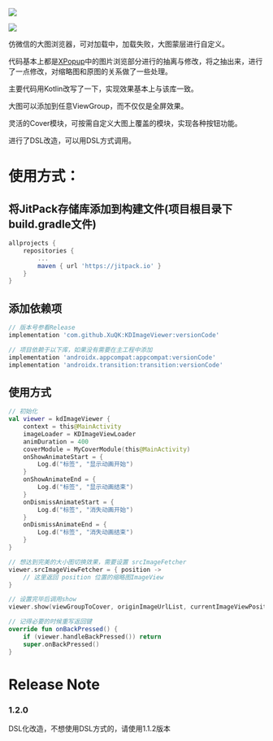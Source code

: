 [![](https://jitpack.io/v/XuQK/KDImageViewer.svg)](https://jitpack.io/#XuQK/KDImageViewer)

![](demo.gif)

仿微信的大图浏览器，可对加载中，加载失败，大图蒙层进行自定义。

代码基本上都是[XPopup](https://github.com/li-xiaojun/XPopup)中的图片浏览部分进行的抽离与修改，将之抽出来，进行了一点修改，对缩略图和原图的关系做了一些处理。

主要代码用Kotlin改写了一下，实现效果基本上与该库一致。

大图可以添加到任意ViewGroup，而不仅仅是全屏效果。

灵活的Cover模块，可按需自定义大图上覆盖的模块，实现各种按钮功能。

进行了DSL改造，可以用DSL方式调用。


# 使用方式：

## 将JitPack存储库添加到构建文件(项目根目录下build.gradle文件)

```groovy
allprojects {
    repositories {
        ...
        maven { url 'https://jitpack.io' }
    }
}
```

## 添加依赖项

```groovy
// 版本号参看Release
implementation 'com.github.XuQK:KDImageViewer:versionCode'

// 项目依赖于以下库，如果没有需要在主工程中添加
implementation 'androidx.appcompat:appcompat:versionCode'
implementation 'androidx.transition:transition:versionCode'
```

## 使用方式

```kotlin
// 初始化
val viewer = kdImageViewer {
    context = this@MainActivity
    imageLoader = KDImageViewLoader
    animDuration = 400
    coverModule = MyCoverModule(this@MainActivity)
    onShowAnimateStart = {
        Log.d("标签", "显示动画开始")
    }
    onShowAnimateEnd = {
        Log.d("标签", "显示动画结束")
    }
    onDismissAnimateStart = {
        Log.d("标签", "消失动画开始")
    }
    onDismissAnimateEnd = {
        Log.d("标签", "消失动画结束")
    }
}

// 想达到完美的大小图切换效果，需要设置 srcImageFetcher
viewer.srcImageViewFetcher = { position ->
    // 这里返回 position 位置的缩略图ImageView
}

// 设置完毕后调用show
viewer.show(viewGroupToCover, originImageUrlList, currentImageViewPosition)

// 记得必要的时候重写返回键
override fun onBackPressed() {
    if (viewer.handleBackPressed()) return
    super.onBackPressed()
}
```


# Release Note

### 1.2.0

DSL化改造，不想使用DSL方式的，请使用1.1.2版本
